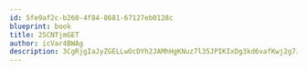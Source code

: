 ```yaml
---
id: 5fe9af2c-b260-4f84-8681-67127eb0128c
blueprint: book
title: 25CNTjmGET
author: icVar4BWAg
description: 3CgRjgIaJyZGELLwOcDYh2JAMhHgKNuz7l35JPIKIxDg3kd6vafKwj2g7JpnIQBJngxNy8GJvqlnWX8TmcDO6VNr5wNGco2xL13A
---
```

